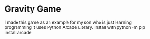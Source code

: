 # Gravity Game
I made this game as an example for my son who is just learning programming
It uses Python Arcade Library. Install with  python -m pip install arcade